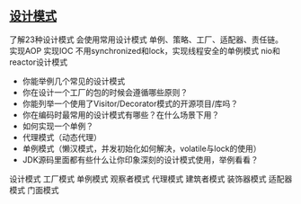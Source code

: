 ## [设计模式](http://www.runoob.com/design-pattern/design-pattern-tutorial.html)


了解23种设计模式
会使用常用设计模式
单例、策略、工厂、适配器、责任链。
实现AOP
实现IOC
不用synchronized和lock，实现线程安全的单例模式
nio和reactor设计模式

*   你能举例几个常见的设计模式
*   你在设计一个工厂的包的时候会遵循哪些原则？
*   你能列举一个使用了Visitor/Decorator模式的开源项目/库吗？
*   你在编码时最常用的设计模式有哪些？在什么场景下用？
*   如何实现一个单例？
*   代理模式（动态代理）
*   单例模式（懒汉模式，并发初始化如何解决，volatile与lock的使用）
*   JDK源码里面都有些什么让你印象深刻的设计模式使用，举例看看？


设计模式
	工厂模式
	单例模式
	观察者模式
	代理模式
	建筑者模式
	装饰器模式
	适配器模式
	门面模式